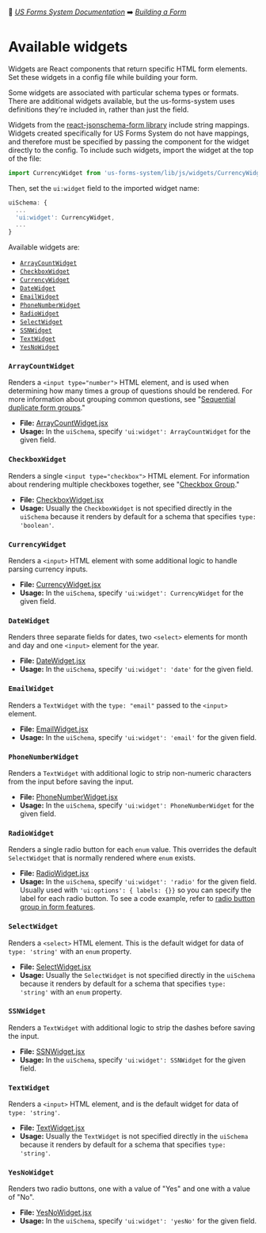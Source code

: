 :book: [*US Forms System Documentation*](../../README.md) :arrow_right: [*Building a Form*](README.md)

# Available widgets

Widgets are React components that return specific HTML form elements. Set these widgets in a config file while building your form.

Some widgets are associated with particular schema types or formats. There are additional widgets available, but the us-forms-system uses definitions they're included in, rather than just the field.

Widgets from the [react-jsonschema-form library](./about-the-schema-and-uischema-objects.md#understanding-the-uischema-object) include string mappings. Widgets created specifically for US Forms System do not have mappings, and therefore must be specified by passing the component for the widget directly to the config. To include such widgets, import the widget at the top of the file:

```js
import CurrencyWidget from 'us-forms-system/lib/js/widgets/CurrencyWidget';
```

Then, set the `ui:widget` field to the imported widget name:

```js
uiSchema: {
  ...
  'ui:widget': CurrencyWidget,
  ...
}
```

Available widgets are:

- [`ArrayCountWidget`](#arraycountwidget)
- [`CheckboxWidget`](#checkboxwidget)
- [`CurrencyWidget`](#currencywidget)
- [`DateWidget`](#datewidget)
- [`EmailWidget`](#emailwidget)
- [`PhoneNumberWidget`](#phonenumberwidget)
- [`RadioWidget`](#radiowidget)
- [`SelectWidget`](#selectwidget)
- [`SSNWidget`](#ssnwidget)
- [`TextWidget`](#textwidget)
- [`YesNoWidget`](#yesnowidget)

### `ArrayCountWidget`

Renders a `<input type="number">` HTML element, and is used when determining how many times a group of questions should be rendered. For more information about grouping common questions, see "[Sequential duplicate form groups](./available-form-features-and-usage-guidelines#radio-button-group#sequential-duplicate-form-groups)."

- **File:** [ArrayCountWidget.jsx](src/js/widgets/ArrayCountWidget.jsx)
- **Usage:** In the `uiSchema`, specify `'ui:widget': ArrayCountWidget` for the given field.

### `CheckboxWidget`

Renders a single `<input type="checkbox">` HTML element. For information about rendering multiple checkboxes together, see "[Checkbox Group](./available-form-features-and-usage-guidelines#checkbox-group)."

- **File:** [CheckboxWidget.jsx](src/js/widgets/CheckboxWidget.jsx)
- **Usage:** Usually the `CheckboxWidget` is not specified directly in the `uiSchema` because it renders by default for a schema that specifies `type: 'boolean'`.

### `CurrencyWidget`

Renders a `<input>` HTML element with some additional logic to handle parsing currency inputs.

- **File:** [CurrencyWidget.jsx](src/js/widgets/CurrencyWidget.jsx)
- **Usage:** In the `uiSchema`, specify `'ui:widget': CurrencyWidget` for the given field.

### `DateWidget`

Renders three separate fields for dates, two `<select>` elements for month and day and one `<input>` element for the year.

- **File:** [DateWidget.jsx](src/js/widgets/DateWidget.jsx)
- **Usage:** In the `uiSchema`, specify `'ui:widget': 'date'` for the given field.

### `EmailWidget`

Renders a `TextWidget` with the `type: "email"` passed to the `<input>` element.

- **File:** [EmailWidget.jsx](src/js/widgets/EmailWidget.jsx)
- **Usage:** In the `uiSchema`, specify `'ui:widget': 'email'` for the given field.

### `PhoneNumberWidget`

Renders a `TextWidget` with additional logic to strip non-numeric characters from the input before saving the input.

- **File:** [PhoneNumberWidget.jsx](src/js/widgets/PhoneNumberWidget.jsx)
- **Usage:** In the `uiSchema`, specify `'ui:widget': PhoneNumberWidget` for the given field.

### `RadioWidget`

Renders a single radio button for each `enum` value. This overrides the default `SelectWidget` that is normally rendered where `enum` exists.

- **File:** [RadioWidget.jsx](src/js/widgets/RadioWidget.jsx)
- **Usage:** In the `uiSchema`, specify `'ui:widget': 'radio'` for the given field. Usually used with `'ui:options': { labels: {}}` so you can specify the label for each radio button. To see a code example, refer to [radio button group in form features](./available-form-features-and-usage-guidelines#radio-button-group).

### `SelectWidget`

Renders a `<select>` HTML element. This is the default widget for data of `type: 'string'` with an `enum` property.

- **File:** [SelectWidget.jsx](src/js/widgets/SelectWidget.jsx)
- **Usage:** Usually the `SelectWidget` is not specified directly in the `uiSchema` because it renders by default for a schema that specifies `type: 'string'` with an `enum` property.

### `SSNWidget`

Renders a `TextWidget` with additional logic to strip the dashes before saving the input.

- **File:** [SSNWidget.jsx](src/js/widgets/SSNWidget.jsx)
- **Usage:** In the `uiSchema`, specify `'ui:widget': SSNWidget` for the given field.

### `TextWidget`

Renders a `<input>` HTML element, and is the default widget for data of `type: 'string'`.

- **File:** [TextWidget.jsx](src/js/widgets/TextWidget.jsx)
- **Usage:** Usually the `TextWidget` is not specified directly in the `uiSchema` because it renders by default for a schema that specifies `type: 'string'`.

### `YesNoWidget`

Renders two radio buttons, one with a value of "Yes" and one with a value of "No".

- **File:** [YesNoWidget.jsx](src/js/widgets/YesNoWidget.jsx)
- **Usage:** In the `uiSchema`, specify `'ui:widget': 'yesNo'` for the given field.
